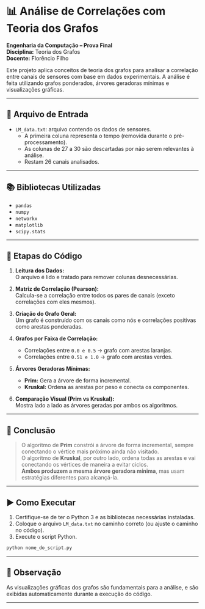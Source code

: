 # 📊 Análise de Correlações com Teoria dos Grafos

**Engenharia da Computação – Prova Final**  
**Disciplina:** Teoria dos Grafos  
**Docente:** Florêncio Filho  

Este projeto aplica conceitos de teoria dos grafos para analisar a correlação entre canais de sensores com base em dados experimentais. A análise é feita utilizando grafos ponderados, árvores geradoras mínimas e visualizações gráficas.

---

## 📁 Arquivo de Entrada

- `LM_data.txt`: arquivo contendo os dados de sensores.
  - A primeira coluna representa o tempo (removida durante o pré-processamento).
  - As colunas de 27 a 30 são descartadas por não serem relevantes à análise.
  - Restam 26 canais analisados.

---

## 📚 Bibliotecas Utilizadas

- `pandas`
- `numpy`
- `networkx`
- `matplotlib`
- `scipy.stats`

---

## 📌 Etapas do Código

1. **Leitura dos Dados:**  
   O arquivo é lido e tratado para remover colunas desnecessárias.

2. **Matriz de Correlação (Pearson):**  
   Calcula-se a correlação entre todos os pares de canais (exceto correlações com eles mesmos).

3. **Criação do Grafo Geral:**  
   Um grafo é construído com os canais como nós e correlações positivas como arestas ponderadas.

4. **Grafos por Faixa de Correlação:**
   - Correlações entre `0.0 e 0.5` → grafo com arestas laranjas.
   - Correlações entre `0.51 e 1.0` → grafo com arestas verdes.

5. **Árvores Geradoras Mínimas:**
   - **Prim:** Gera a árvore de forma incremental.
   - **Kruskal:** Ordena as arestas por peso e conecta os componentes.

6. **Comparação Visual (Prim vs Kruskal):**  
   Mostra lado a lado as árvores geradas por ambos os algoritmos.

---

## 🧠 Conclusão

> O algoritmo de **Prim** constrói a árvore de forma incremental, sempre conectando o vértice mais próximo ainda não visitado.  
> O algoritmo de **Kruskal**, por outro lado, ordena todas as arestas e vai conectando os vértices de maneira a evitar ciclos.  
> **Ambos produzem a mesma árvore geradora mínima**, mas usam estratégias diferentes para alcançá-la.

---

## ▶️ Como Executar

1. Certifique-se de ter o Python 3 e as bibliotecas necessárias instaladas.
2. Coloque o arquivo `LM_data.txt` no caminho correto (ou ajuste o caminho no código).
3. Execute o script Python.

```bash
python nome_do_script.py
```

---

## 📌 Observação

As visualizações gráficas dos grafos são fundamentais para a análise, e são exibidas automaticamente durante a execução do código.

---
